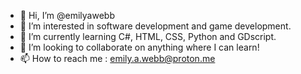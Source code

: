 - 👋 Hi, I’m @emilyawebb
- 👀 I’m interested in software development and game development.
- 🌱 I’m currently learning C#, HTML, CSS, Python and GDscript.
- 💞️ I’m looking to collaborate on anything where I can learn!
- 📫 How to reach me : emily.a.webb@proton.me

<!---
emilyawebb/emilyawebb is a ✨ special ✨ repository because its `README.md` (this file) appears on your GitHub profile.
You can click the Preview link to take a look at your changes.
--->

